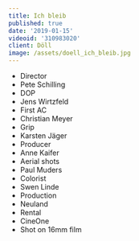 ```yaml
---
title: Ich bleib
published: true
date: '2019-01-15'
videoid: '310983020'
client: Döll
image: /assets/doell_ich_bleib.jpg
---
```

* Director 
* Pete Schilling 
* DOP
* Jens Wirtzfeld
* First AC 
* Christian Meyer
* Grip 
* Karsten Jäger
* Producer
* Anne Kaifer
* Aerial shots
* Paul Muders
* Colorist
* Swen Linde
* Production
* Neuland
* Rental
* CineOne
* Shot on 16mm film
